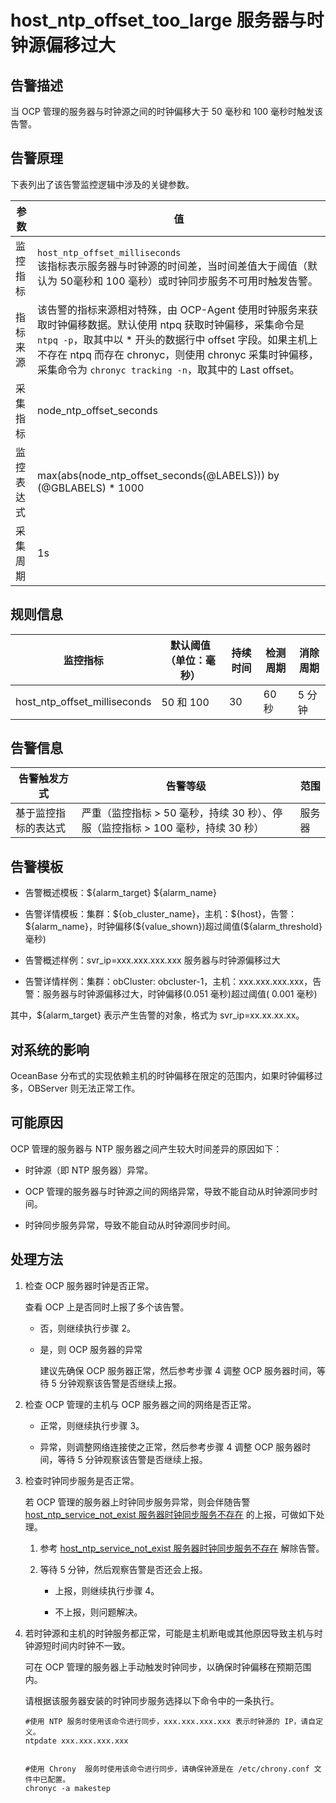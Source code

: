 host_ntp_offset_too_large 服务器与时钟源偏移过大
==========================================================

告警描述
-------------------------

当 OCP 管理的服务器与时钟源之间的时钟偏移大于 50 毫秒和 100 毫秒时触发该告警。

告警原理
-------------------------

下表列出了该告警监控逻辑中涉及的关键参数。

|  参数   |     值       |
|-------|-------------------------------------------------------------------------------------------------------------------------------------------------------------------------------------------------------------------------------------------------------------------------------------------------------------------------------------------------------------------------------------------------------------------------------------|
| 监控指标  | `host_ntp_offset_milliseconds` </br>  该指标表示服务器与时钟源的时间差，当时间差值大于阈值（默认为 50毫秒和 100 毫秒）或时钟同步服务不可用时触发告警。                                   |
| 指标来源  | 该告警的指标来源相对特殊，由 OCP-Agent 使用时钟服务来获取时钟偏移数据。默认使用 ntpq 获取时钟偏移，采集命令是 `ntpq -p`，取其中以 * 开头的数据行中 offset 字段。如果主机上不存在 ntpq 而存在 chronyc，则使用 chronyc 采集时钟偏移，采集命令为 `chronyc tracking -n`，取其中的 Last offset。 |
| 采集指标  | node_ntp_offset_seconds     |
| 监控表达式 |max(abs(node_ntp_offset_seconds{@LABELS})) by (@GBLABELS) * 1000                                                     |
| 采集周期  | 1s             |

**规则信息**
-----------------------------

| 监控指标                      | 默认阈值（单位：毫秒） | 持续时间 | 检测周期 | 消除周期 |
|------------------------------|-------------|------|-------|-------|
| host_ntp_offset_milliseconds | 50 和 100   | 30   | 60 秒 | 5 分钟 |

**告警信息**
-----------------------------

|   告警触发方式   | 告警等级 | 范围  |
|------------|------|-----|
| 基于监控指标的表达式 | 严重（监控指标 > 50 毫秒，持续 30 秒）、停服（监控指标 > 100 毫秒，持续 30 秒）   | 服务器 |

告警模板
-------------------------

* 告警概述模板：\${alarm_target} \${alarm_name}

* 告警详情模板：集群：\${ob_cluster_name}，主机：\${host}，告警：\${alarm_name}，时钟偏移(\${value_shown})超过阈值(${alarm_threshold} 毫秒)
  
* 告警概述样例：svr_ip=xxx.xxx.xxx.xxx 服务器与时钟源偏移过大

* 告警详情样例：集群：obCluster: obcluster-1，主机：xxx.xxx.xxx.xxx，告警：服务器与时钟源偏移过大，时钟偏移(0.051 毫秒)超过阈值( 0.001 毫秒)

其中，${alarm_target} 表示产生告警的对象，格式为 svr_ip=xx.xx.xx.xx。

对系统的影响
---------------------------

OceanBase 分布式的实现依赖主机的时钟偏移在限定的范围内，如果时钟偏移过多，OBServer 则无法正常工作。

可能原因
-------------------------

OCP 管理的服务器与 NTP 服务器之间产生较大时间差异的原因如下：

* 时钟源（即 NTP 服务器）异常。

* OCP 管理的服务器与时钟源之间的网络异常，导致不能自动从时钟源同步时间。

* 时钟同步服务异常，导致不能自动从时钟源同步时间。

处理方法
-------------------------

1. 检查 OCP 服务器时钟是否正常。

   查看 OCP 上是否同时上报了多个该告警。

   * 否，则继续执行步骤 2。

   * 是，则 OCP 服务器的异常

     建议先确保 OCP 服务器正常，然后参考步骤 4 调整 OCP 服务器时间，等待 5 分钟观察该告警是否继续上报。

2. 检查 OCP 管理的主机与 OCP 服务器之间的网络是否正常。

   * 正常，则继续执行步骤 3。

   * 异常，则调整网络连接使之正常，然后参考步骤 4 调整 OCP 服务器时间，等待 5 分钟观察该告警是否继续上报。

3. 检查时钟同步服务是否正常。

   若 OCP 管理的服务器上时钟同步服务异常，则会伴随告警 [host_ntp_service_not_exist 服务器时钟同步服务不存在](../300.application-alert/2100.host_ntp_service_not_exist.md) 的上报，可做如下处理。

   1. 参考 [host_ntp_service_not_exist 服务器时钟同步服务不存在](../300.application-alert/2100.host_ntp_service_not_exist.md) 解除告警。

   2. 等待 5 分钟，然后观察告警是否还会上报。

      * 上报，则继续执行步骤 4。

      * 不上报，则问题解决。

4. 若时钟源和主机的时钟服务都正常，可能是主机断电或其他原因导致主机与时钟源短时间内时钟不一致。

   可在 OCP 管理的服务器上手动触发时钟同步，以确保时钟偏移在预期范围内。

   请根据该服务器安装的时钟同步服务选择以下命令中的一条执行。

   ```shell
   #使用 NTP 服务时使用该命令进行同步，xxx.xxx.xxx.xxx 表示时钟源的 IP，请自定义。
   ntpdate xxx.xxx.xxx.xxx
   
   
   #使用 Chrony  服务时使用该命令进行同步，请确保钟源是在 /etc/chrony.conf 文件中已配置。
   chronyc -a makestep
   ```
